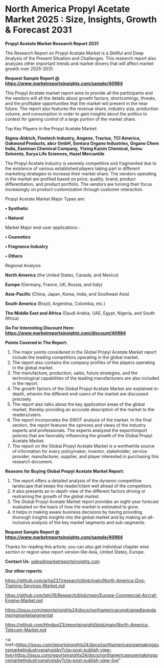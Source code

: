 # North America Propyl Acetate Market 2025 : Size, Insights, Growth & Forecast 2031

<strong>Propyl Acetate Market Research Report 2031</strong>

The Research Report on Propyl Acetate Market is a Skillful and Deep Analysis of the Present Situation and Challenges. This research report also analyzes other important trends and market drivers that will affect market growth over 2025-2031.

<strong>Request Sample Report @ <a href=https://www.marketreportsinsights.com/sample/40984>https://www.marketreportsinsights.com/sample/40984</a></strong>

This Propyl Acetate market report aims to provide all the participants and the vendors will all the details about growth factors, shortcomings, threats, and the profitable opportunities that the market will present in the near future. The report also features the revenue share, industry size, production volume, and consumption in order to gain insights about the politics to contest for gaining control of a large portion of the market share.

Top Key Players in the Propyl Acetate Market:

<strong>Sigma-Aldrich, Finetech Industry, Angene, Tractus, TCI America, Oakwood Products, abcr GmbH, Sontara Organo Industries, Organo Chem India, Eastman Chemical Company, Yixing Kaixin Chemical, Somu Solvents, Surya Life Sciences, Hazel Mercantile</strong>

The Propyl Acetate Industry is severely competitive and fragmented due to the existence of various established players taking part in different marketing strategies to increase their market share. The vendors operating in the market are profiled based on price, quality, brand, product differentiation, and product portfolio. The vendors are turning their focus increasingly on product customization through customer interaction.

Propyl Acetate Market Major Types are:

<strong>•  Synthetic

•  Natural</strong>

Market Major end-user applications :

<strong>•  Cosmetics

•  Fragrance Industry

•  Others</strong>

Regional Analysis

</u><strong><b>North America</b></strong> (the United States, Canada, and Mexico)

<strong><b>Europe </b></strong>(Germany, France, UK, Russia, and Italy)

<strong><b>Asia-Pacific</b></strong> (China, Japan, Korea, India, and Southeast Asia)

<strong><b>South America</b></strong> (Brazil, Argentina, Colombia, etc.)

<strong><b>The Middle East and Africa</b></strong> (Saudi Arabia, UAE, Egypt, Nigeria, and South Africa)

<strong>Go For Interesting Discount Here: <a href=https://www.marketreportsinsights.com/discount/40984>https://www.marketreportsinsights.com/discount/40984</a></strong>

<strong>Points Covered in The Report:</strong>
<ol>
  <li>The major points considered in the Global Propyl Acetate Market report include the leading competitors operating in the global market.</li>
  <li>The report also contains the company profiles of the players operating in the global market.</li>
  <li>The manufacture, production, sales, future strategies, and the technological capabilities of the leading manufacturers are also included in the report.</li>
  <li>The growth factors of the Global Propyl Acetate Market are explained in-depth, wherein the different end-users of the market are discussed precisely.</li>
  <li>The report also talks about the key application areas of the global market, thereby providing an accurate description of the market to the readers/users.</li>
  <li>The report incorporates the SWOT analysis of the market. In the final section, the report features the opinions and views of the industry experts and professionals. The experts analyzed the export/import policies that are favorably influencing the growth of the Global Propyl Acetate Market.</li>
  <li>The report on the Global Propyl Acetate Market is a worthwhile source of information for every policymaker, investor, stakeholder, service provider, manufacturer, supplier, and player interested in purchasing this research document.</li>
</ol>
<strong>Reasons for Buying Global Propyl Acetate Market Report:</strong>

<ol>
  <li>The report offers a detailed analysis of the dynamic competitive landscape that keeps the reader/client well ahead of the competitors.</li>
  <li>It also presents an in-depth view of the different factors driving or restraining the growth of the global market.</li>
  <li>The Global Propyl Acetate Market report provides an eight-year forecast evaluated on the basis of how the market is estimated to grow.</li>
  <li>It helps in making aware business decisions by having providing thorough insights insights into the global market and by making an all-inclusive analysis of the key market segments and sub-segments.</li>
</ol>
<strong>Request Sample Report @ <a href=https://www.marketreportsinsights.com/sample/40984>https://www.marketreportsinsights.com/sample/40984</a></strong>


Thanks for reading this article; you can also get individual chapter wise section or region wise report version like Asia, United States, Europe.

<strong>Contact Us:</strong>
sales@marketreportsinsights.com

<strong>Our other reports:</strong>

<a href=https://github.com/arha237/research/blob/main/North-America-Dog-Training-Services-Market.md>https://github.com/arha237/research/blob/main/North-America-Dog-Training-Services-Market.md</a>

<a href=https://github.com/Ishi78/Research/blob/main/Europe-Commercial-Aircraf-Engine-Market.md>https://github.com/Ishi78/Research/blob/main/Europe-Commercial-Aircraf-Engine-Market.md</a>

<a href=https://issuu.com/reportsinsights24/docs/northamericaconstrainedlayerdampingmarketsegmentat>https://issuu.com/reportsinsights24/docs/northamericaconstrainedlayerdampingmarketsegmentat</a>

<a href=https://github.com/Hindavi23/reportsinsight/blob/main/North-America-Telecom-Market.md>https://github.com/Hindavi23/reportsinsight/blob/main/North-America-Telecom-Market.md</a>

<a href=https://issuu.com/reportsinsights24/docs/northamericasnowmakinggunsmarketindustryanalysisby?cta=post-publish-view-live>https://issuu.com/reportsinsights24/docs/northamericasnowmakinggunsmarketindustryanalysisby?cta=post-publish-view-live</a>"
